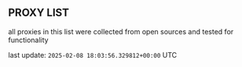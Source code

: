 ## PROXY LIST

all proxies in this list were collected from open sources and tested for functionality

last update: `2025-02-08 18:03:56.329812+00:00` UTC